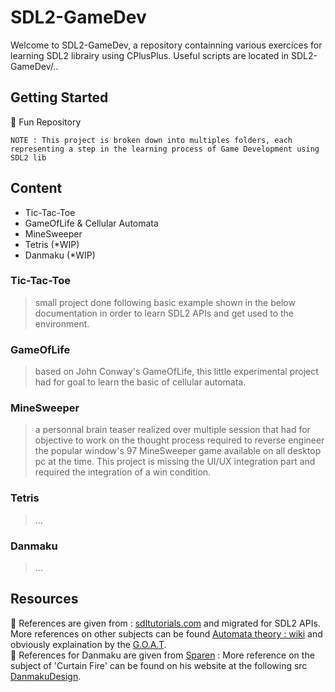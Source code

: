 # SDL2-GameDev

Welcome to SDL2-GameDev, a repository containning various exercices for learning SDL2 librairy using CPlusPlus.
Useful scripts are located in SDL2-GameDev/..

## Getting Started

👾 Fun Repository

```
NOTE : This project is broken down into multiples folders, each representing a step in the learning process of Game Development using SDL2 lib
```

## Content

* Tic-Tac-Toe
* GameOfLife & Cellular Automata
* MineSweeper
* Tetris (*WIP)
* Danmaku (*WIP)

### Tic-Tac-Toe

> small project done following basic example shown in the below documentation in order to learn SDL2 APIs and get used to the environment.

### GameOfLife

> based on John Conway's GameOfLife, this little experimental project had for goal to learn the basic of cellular automata.

### MineSweeper

> a personnal brain teaser realized over multiple session that had for objective to work on the thought process required to reverse engineer the popular window's 97 MineSweeper game available on all desktop pc at the time. This project is missing the UI/UX integration part and required the integration of a win condition.

### Tetris

> ...

### Danmaku

> ...

## Resources

💬 References are given from : [sdltutorials.com](http://www.sdltutorials.com/sdl-tutorial-tic-tac-toe) and migrated for SDL2 APIs. More references on other subjects can be found [Automata theory : wiki](https://en.wikipedia.org/wiki/Cellular_automaton) and obviously explaination by the [G.O.A.T](https://www.youtube.com/watch?v=E7CxMHsYzSs&t=499s&ab_channel=javidx9). </br>
💬 References for Danmaku are given from [Sparen](https://github.com/Sparen) : More reference on the subject of 'Curtain Fire' can be found on his website at the following src [DanmakuDesign](https://sparen.github.io/ph3tutorials/danmakudesign.html).
